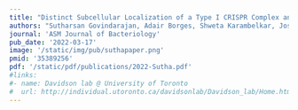 ```yaml
---
title: "Distinct Subcellular Localization of a Type I CRISPR Complex and the Cas3 Nuclease in Bacteria"
authors: "Sutharsan Govindarajan, Adair Borges, Shweta Karambelkar, Joseph Bondy-Denomy" 
journal: 'ASM Journal of Bacteriology'
pub_date: '2022-03-17'
image: '/static/img/pub/suthapaper.png'
pmid: '35389256'
pdf: '/static/pdf/publications/2022-Sutha.pdf'
#links:
#- name: Davidson lab @ University of Toronto
#  url: http://individual.utoronto.ca/davidsonlab/Davidson_lab/Home.html
---
```

